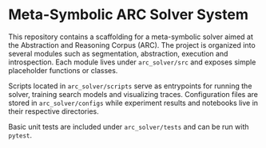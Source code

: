 # Meta-Symbolic ARC Solver System

This repository contains a scaffolding for a meta-symbolic solver aimed at the Abstraction and Reasoning Corpus (ARC). The project is organized into several modules such as segmentation, abstraction, execution and introspection. Each module lives under `arc_solver/src` and exposes simple placeholder functions or classes.

Scripts located in `arc_solver/scripts` serve as entrypoints for running the solver, training search models and visualizing traces. Configuration files are stored in `arc_solver/configs` while experiment results and notebooks live in their respective directories.

Basic unit tests are included under `arc_solver/tests` and can be run with `pytest`.
